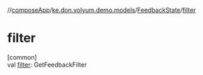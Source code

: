 //[composeApp](../../../index.md)/[ke.don.volyum.demo.models](../index.md)/[FeedbackState](index.md)/[filter](filter.md)

# filter

[common]\
val [filter](filter.md): GetFeedbackFilter